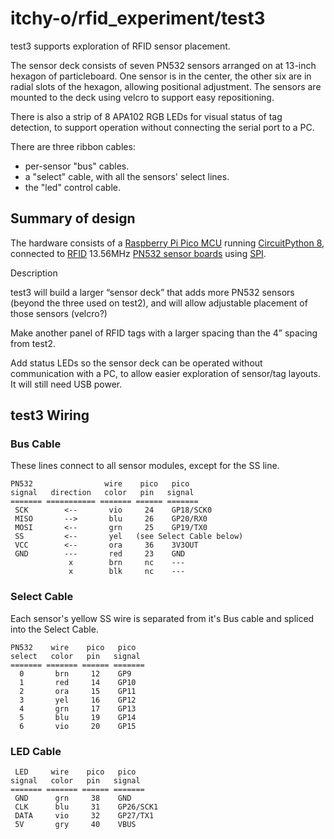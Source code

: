 # itchy-o/rfid_experiment/test3

test3 supports exploration of RFID sensor placement.

The sensor deck consists of seven PN532 sensors arranged on at 13-inch hexagon of particleboard.
One sensor is in the center, the other six are in radial slots of the hexagon, allowing positional adjustment.
The sensors are mounted to the deck using velcro to support easy repositioning.

There is also a strip of 8 APA102 RGB LEDs for visual status of tag detection,
to support operation without connecting the serial port to a PC.

There are three ribbon cables:
- per-sensor "bus" cables.
- a "select" cable, with all the sensors' select lines.
- the "led" control cable.


## Summary of design
The hardware consists of a
[Raspberry Pi Pico MCU](https://www.raspberrypi.com/products/raspberry-pi-pico/)
running
[CircuitPython 8](https://circuitpython.org/),
connected to
[RFID](https://en.wikipedia.org/wiki/Radio-frequency_identification)
13.56MHz
[PN532 sensor boards](https://www.ebay.com/sch/i.html?_nkw=pn532)
using
[SPI](https://en.wikipedia.org/wiki/Serial_Peripheral_Interface).



Description

test3 will build a larger “sensor deck” that adds more PN532 sensors (beyond the three used on test2), and will allow adjustable placement of those sensors (velcro?)

Make another panel of RFID tags with a larger spacing than the 4” spacing from test2.

Add status LEDs so the sensor deck can be operated without communication with a PC, to allow easier exploration of sensor/tag layouts. It will still need USB power.

## test3 Wiring

### Bus Cable
These lines connect to all sensor modules, except for the SS line.
```
PN532                wire    pico   pico
signal   direction   color   pin   signal
======= =========== ======= ====== =======
 SCK        <--       vio     24    GP18/SCK0
 MISO       -->       blu     26    GP20/RX0
 MOSI       <--       grn     25    GP19/TX0
 SS         <--       yel   (see Select Cable below)
 VCC        <--       ora     36    3V3OUT
 GND        ---       red     23    GND
             x        brn     nc    ---
             x        blk     nc    ---
```

### Select Cable
Each sensor's yellow SS wire is separated from it's Bus cable and spliced into the Select Cable.
```
PN532    wire    pico   pico
select   color   pin   signal
======= ======= ====== =======
  0       brn     12    GP9
  1       red     14    GP10
  2       ora     15    GP11
  3       yel     16    GP12
  4       grn     17    GP13
  5       blu     19    GP14
  6       vio     20    GP15
```

### LED Cable
```
 LED     wire    pico   pico
signal   color   pin   signal
======= ======= ====== =======
 GND      grn     38    GND
 CLK      blu     31    GP26/SCK1
 DATA     vio     32    GP27/TX1
 5V       gry     40    VBUS
```

